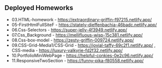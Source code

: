 ## Deployed Homeworks
* 03.HTML-homework - https://extraordinary-griffin-f97215.netlify.app/
* 05-FirstHtmlFullSiteF - https://stately-dieffenbachia-46badc.netlify.app/
* 06.Css-Selectors - https://super-jelly-4f3949.netlify.app/
* 07.Css_Background - https://mellifluous-wisp-15c381.netlify.app/
* 08.Css-box-model - https://zesty-griffin-009724.netlify.app/
* 09.CSS-Grid-Media1/CSS-Grid - https://jovial-taffy-69c2f1.netlify.app/ , CSS-media - https://luxury-valkyrie-fd2f32.netlify.app/
* 10.PortfolioMiniWebPage - https://helpful-conkies-0e2c96.netlify.app/
* 11.ResponsiveTwoSection - https://funny-pika-f80558.netlify.app/
